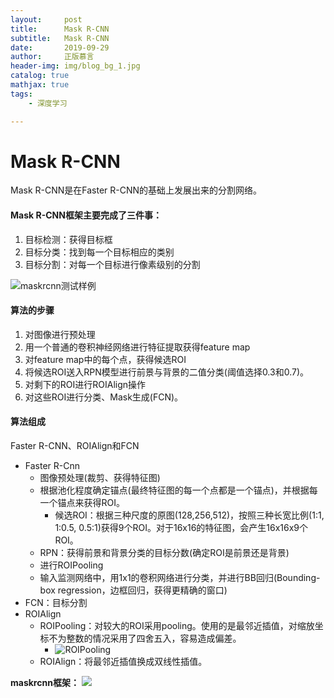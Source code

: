 ```yaml
---
layout:     post
title:      Mask R-CNN
subtitle:   Mask R-CNN
date:       2019-09-29
author:     正版慕言
header-img: img/blog_bg_1.jpg
catalog: true
mathjax: true
tags:
    - 深度学习

---
```


# Mask R-CNN

Mask R-CNN是在Faster R-CNN的基础上发展出来的分割网络。

#### Mask R-CNN框架主要完成了三件事：

1. 目标检测：获得目标框
2. 目标分类：找到每一个目标相应的类别
3. 目标分割：对每一个目标进行像素级别的分割

![maskrcnn测试样例](../img/Journal/maskrcnn测试样例.png)

#### 算法的步骤

1. 对图像进行预处理
2. 用一个普通的卷积神经网络进行特征提取获得feature map
3. 对feature map中的每个点，获得候选ROI
4. 将候选ROI送入RPN模型进行前景与背景的二值分类(阈值选择0.3和0.7)。
5. 对剩下的ROI进行ROIAlign操作
6. 对这些ROI进行分类、Mask生成(FCN)。

#### 算法组成

Faster R-CNN、ROIAlign和FCN

- Faster R-Cnn 
    + 图像预处理(裁剪、获得特征图)
    + 根据池化程度确定锚点(最终特征图的每一个点都是一个锚点)，并根据每一个锚点来获得ROI。
        * 候选ROI：根据三种尺度的原图(128,256,512)，按照三种长宽比例(1:1, 1:0.5, 0.5:1)获得9个ROI。对于16x16的特征图，会产生16x16x9个ROI。
    + RPN：获得前景和背景分类的目标分数(确定ROI是前景还是背景)
    + 进行ROIPooling
    + 输入监测网络中，用1x1的卷积网络进行分类，并进行BB回归(Bounding-box regression，边框回归，获得更精确的窗口)
- FCN：目标分割
- ROIAlign
    + ROIPooling：对较大的ROI采用pooling。使用的是最邻近插值，对缩放坐标不为整数的情况采用了四舍五入，容易造成偏差。
        * ![ROIPooling](../img/Journal/ROIPooling.png)
    + ROIAlign：将最邻近插值换成双线性插值。


**maskrcnn框架：**
![](../img/Journal/maskrcnn框架.png)


